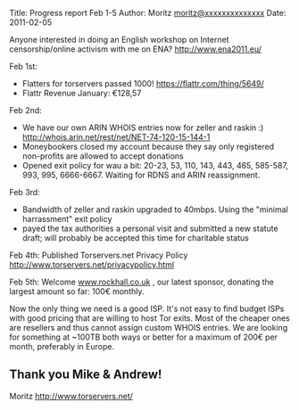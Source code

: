 Title:  Progress report Feb 1-5
Author: Moritz <moritz@xxxxxxxxxxxxxx>
Date: 2011-02-05


Anyone interested in doing an English workshop on Internet
censorship/online activism with me on ENA? http://www.ena2011.eu/

Feb 1st:
- Flatters for torservers passed 1000! https://flattr.com/thing/5649/
- Flattr Revenue January: €128,57

Feb 2nd:
- We have our own ARIN WHOIS entries now for zeller and raskin :)
http://whois.arin.net/rest/net/NET-74-120-15-144-1
- Moneybookers closed my account because they say only registered
non-profits are allowed to accept donations
- Opened exit policy for wau a bit: 20-23, 53, 110, 143, 443, 465,
585-587, 993, 995, 6666-6667. Waiting for RDNS and ARIN reassignment.

Feb 3rd:
- Bandwidth of zeller and raskin upgraded to 40mbps. Using the "minimal
harrassment" exit policy
- payed the tax authorities a personal visit and submitted a new statute
draft; will probably be accepted this time for charitable status

Feb 4th: Published Torservers.net Privacy Policy
http://www.torservers.net/privacypolicy.html

Feb 5th: Welcome www.rockhall.co.uk , our latest sponsor, donating the
largest amount so far: 100€ monthly. 

Now the only thing we need is a good ISP. It's not easy to find budget
ISPs with good pricing that are willing to host Tor exits. Most of the
cheaper ones are resellers and thus cannot assign custom WHOIS entries.
We are looking for something at ~100TB both ways or better for a maximum
of 200€ per month, preferably in Europe.

Thank you Mike & Andrew!
-- 
Moritz
http://www.torservers.net/
